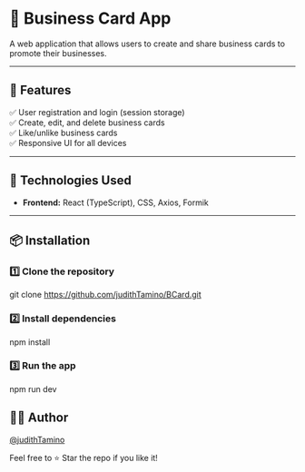 
# 🏢 Business Card App

A web application that allows users to create and share business cards to promote their businesses.

---

## 🚀 Features
✅ User registration and login (session storage)  
✅ Create, edit, and delete business cards  
✅ Like/unlike business cards  
✅ Responsive UI for all devices  

---

## 🔧 Technologies Used
- **Frontend:** React (TypeScript), CSS, Axios, Formik  
---

## 📦 Installation
### 1️⃣ Clone the repository
git clone https://github.com/judithTamino/BCard.git

### 2️⃣ Install dependencies
npm install

### 3️⃣ Run the app
npm run dev

## 👨‍💻 Author
[@judithTamino](https://github.com/judithTamino)

Feel free to ⭐ Star the repo if you like it!




